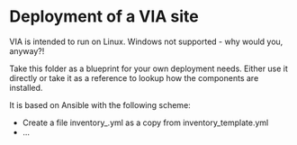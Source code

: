 # Deployment of a VIA site

VIA is intended to run on Linux. Windows not supported - why would you, anyway?!

Take this folder as a blueprint for your own deployment needs. Either use it directly or take it as a reference to lookup how the components are installed.

It is based on Ansible with the following scheme:

- Create a file inventory\_<yourprojectname>.yml as a copy from inventory\_template.yml
- ...
